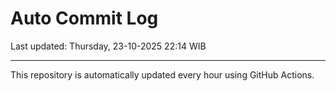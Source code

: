 # Auto Commit Log

Last updated: Thursday, 23-10-2025 22:14 WIB

---

This repository is automatically updated every hour using GitHub Actions.
